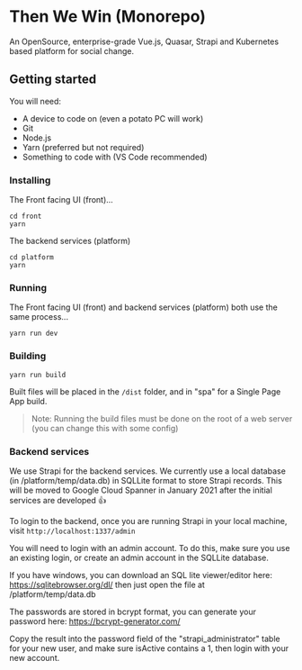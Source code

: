 # Then We Win (Monorepo)
An OpenSource, enterprise-grade Vue.js, Quasar, Strapi and Kubernetes based platform for social change.


## Getting started
You will need:


* A device to code on (even a potato PC will work)
* Git
* Node.js
* Yarn (preferred but not required)
* Something to code with (VS Code recommended)

### Installing

The Front facing UI (front)...
```
cd front
yarn
```

The backend services (platform)
```
cd platform
yarn
```

### Running

The Front facing UI (front) and backend services (platform) both use the same process...
```
yarn run dev
```

### Building

```
yarn run build
```
Built files will be placed in the ```/dist``` folder, and in "spa" for a Single Page App build.

> Note: Running the build files must be done on the root of a web server (you can change this with some config)


### Backend services

We use Strapi for the backend services.  We currently use a local database (in /platform/temp/data.db) in SQLLite format to store Strapi records.  This will be moved to Google Cloud Spanner in January 2021 after the initial services are developed :+1:

To login to the backend, once you are running Strapi in your local machine, visit ```http://localhost:1337/admin```

You will need to login with an admin account.  To do this, make sure you use an existing login, or create an admin account in the SQLLite database.

If you have windows, you can download an SQL lite viewer/editor here: https://sqlitebrowser.org/dl/ then just open the file at /platform/temp/data.db

The passwords are stored in bcrypt format, you can generate your password here: https://bcrypt-generator.com/

Copy the result into the password field of the "strapi_administrator" table for your new user, and make sure isActive contains a 1, then login with your new account.


